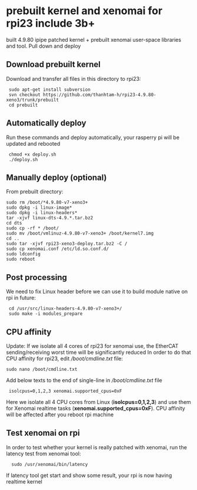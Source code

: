 # prebuilt kernel and xenomai for rpi23 include 3b+
built 4.9.80 ipipe patched kernel + prebuilt xenomai user-space libraries and tool. Pull down and deploy

Download prebuilt kernel
------------
Download and transfer all files in this directory to rpi23:

     sudo apt-get install subversion
     svn checkout https://github.com/thanhtam-h/rpi23-4.9.80-xeno3/trunk/prebuilt
     cd prebuilt
     
Automatically deploy
------------
Run these commands and deploy automatically, your rasperry pi will be updated and rebooted 
	
	 chmod +x deploy.sh
	 ./deploy.sh
	 
Manually deploy (optional)
------------
From prebuilt directory:

	sudo rm /boot/*4.9.80-v7-xeno3+
	sudo dpkg -i linux-image*
	sudo dpkg -i linux-headers*
	tar -xjvf linux-dts-4.9.*.tar.bz2
	cd dts
	sudo cp -rf * /boot/
	sudo mv /boot/vmlinuz-4.9.80-v7-xeno3+ /boot/kernel7.img
	cd ..
	sudo tar -xjvf rpi23-xeno3-deploy.tar.bz2 -C /
	sudo cp xenomai.conf /etc/ld.so.conf.d/
	sudo ldconfig
	sudo reboot
	 
Post processing
------------ 
We need to fix Linux header before we can use it to build module native on rpi in future:

	 cd /usr/src/linux-headers-4.9.80-v7-xeno3+/
	 sudo make -i modules_prepare

CPU affinity
------------ 
Update: If we isolate all 4 cores of rpi23 for xenomai use, the EtherCAT sending/receiving worst time will be significantly reduced
In order to do that CPU affinity for rpi23, edit */boot/cmdline.txt* file:

	sudo nano /boot/cmdline.txt
Add below texts to the end of single-line in */boot/cmdline.txt* file

	 isolcpus=0,1,2,3 xenomai.supported_cpus=0xF
Here we isolate all 4 CPU cores from Linux (**isolcpus=0,1,2,3**) and use them for Xenomai realtime tasks (**xenomai.supported_cpus=0xF**). CPU affinity will be affected after you reboot rpi machine


Test xenomai on rpi
------------   
In order to test whether your kernel is really patched with xenomai, run the latency test from xenomai tool:

      sudo /usr/xenomai/bin/latency
If latency tool get start and show some result, your rpi is now having realtime kernel

